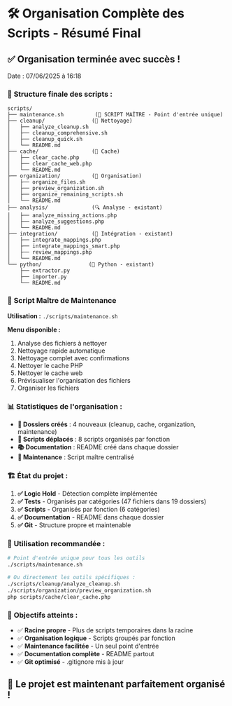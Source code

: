# 🛠️ Organisation Complète des Scripts - Résumé Final

## ✅ **Organisation terminée avec succès !**

Date : 07/06/2025 à 16:18

### 📁 **Structure finale des scripts :**

```
scripts/
├── maintenance.sh          (🎯 SCRIPT MAÎTRE - Point d'entrée unique)
├── cleanup/               (🧹 Nettoyage)
│   ├── analyze_cleanup.sh
│   ├── cleanup_comprehensive.sh
│   ├── cleanup_quick.sh
│   └── README.md
├── cache/                 (💾 Cache)
│   ├── clear_cache.php
│   ├── clear_cache_web.php
│   └── README.md
├── organization/          (📁 Organisation)
│   ├── organize_files.sh
│   ├── preview_organization.sh
│   ├── organize_remaining_scripts.sh
│   └── README.md
├── analysis/              (🔍 Analyse - existant)
│   ├── analyze_missing_actions.php
│   ├── analyze_suggestions.php
│   └── README.md
├── integration/           (🔧 Intégration - existant)
│   ├── integrate_mappings.php
│   ├── integrate_mappings_smart.php
│   ├── review_mappings.php
│   └── README.md
└── python/               (🐍 Python - existant)
    ├── extractor.py
    ├── importer.py
    └── README.md
```

### 🎯 **Script Maître de Maintenance**

**Utilisation :** `./scripts/maintenance.sh`

**Menu disponible :**
1. Analyse des fichiers à nettoyer
2. Nettoyage rapide automatique  
3. Nettoyage complet avec confirmations
4. Nettoyer le cache PHP
5. Nettoyer le cache web
6. Prévisualiser l'organisation des fichiers
7. Organiser les fichiers

### 📊 **Statistiques de l'organisation :**

- **📁 Dossiers créés** : 4 nouveaux (cleanup, cache, organization, maintenance)
- **📄 Scripts déplacés** : 8 scripts organisés par fonction
- **📚 Documentation** : README créé dans chaque dossier
- **🔧 Maintenance** : Script maître centralisé

### 🏗️ **État du projet :**

1. **✅ Logic Hold** - Détection complète implémentée
2. **✅ Tests** - Organisés par catégories (47 fichiers dans 19 dossiers)
3. **✅ Scripts** - Organisés par fonction (6 catégories)
4. **✅ Documentation** - README dans chaque dossier
5. **✅ Git** - Structure propre et maintenable

### 🚀 **Utilisation recommandée :**

```bash
# Point d'entrée unique pour tous les outils
./scripts/maintenance.sh

# Ou directement les outils spécifiques :
./scripts/cleanup/analyze_cleanup.sh
./scripts/organization/preview_organization.sh
php scripts/cache/clear_cache.php
```

### 🎯 **Objectifs atteints :**

- ✅ **Racine propre** - Plus de scripts temporaires dans la racine
- ✅ **Organisation logique** - Scripts groupés par fonction
- ✅ **Maintenance facilitée** - Un seul point d'entrée
- ✅ **Documentation complète** - README partout
- ✅ **Git optimisé** - .gitignore mis à jour

## 🎉 **Le projet est maintenant parfaitement organisé !**
